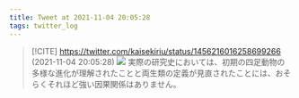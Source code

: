 ```yaml
---
title: Tweet at 2021-11-04 20:05:28
tags: twitter_log
---
```


> [!CITE] https://twitter.com/kaisekiriu/status/1456216016258699266 (2021-11-04 20:05:28)
> ![](https://twitter.com/kaisekiriu/status/1456216016258699266)
> 実際の研究史においては、初期の四足動物の多様な進化が理解されたことと両生類の定義が見直されたことには、おそらくそれほど強い因果関係はありません。
